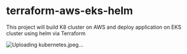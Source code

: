 # terraform-aws-eks-helm
This project will build K8 cluster on AWS and deploy application on EKS cluster using helm via Terraform 

![Uploading kubernetes.jpeg…]()
